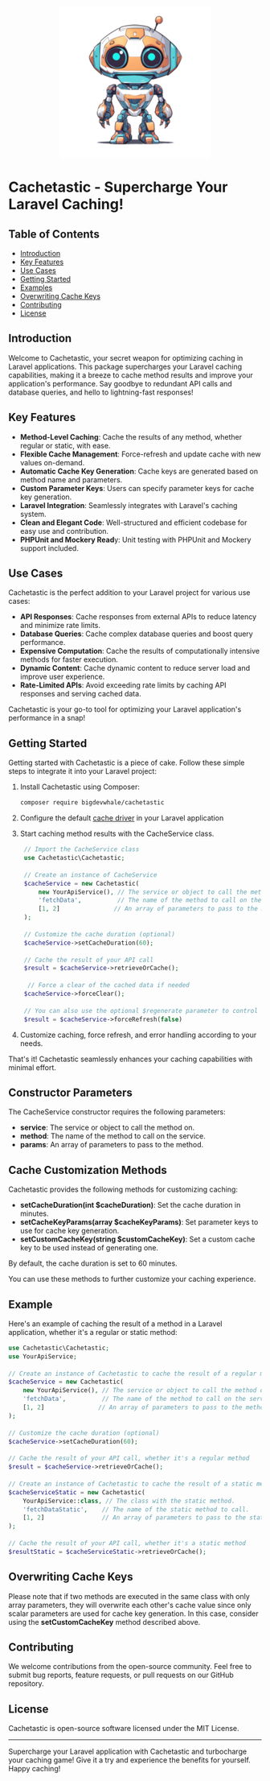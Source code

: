 <p align="center"><img src="cachetastic.png" alt="frankenstein" height="300px"></p>

# Cachetastic - Supercharge Your Laravel Caching!

## Table of Contents
- [Introduction](#introduction)
- [Key Features](#key-features)
- [Use Cases](#use-cases)
- [Getting Started](#getting-started)
- [Examples](#examples)
- [Overwriting Cache Keys](#overwriting-cache-keys)
- [Contributing](#contributing)
- [License](#license)

## Introduction
Welcome to Cachetastic, your secret weapon for optimizing caching in Laravel applications. This package supercharges your Laravel caching capabilities, making it a breeze to cache method results and improve your application's performance. Say goodbye to redundant API calls and database queries, and hello to lightning-fast responses!

## Key Features
- **Method-Level Caching**: Cache the results of any method, whether regular or static, with ease.
- **Flexible Cache Management**: Force-refresh and update cache with new values on-demand.
- **Automatic Cache Key Generation**: Cache keys are generated based on method name and parameters.
- **Custom Parameter Keys**: Users can specify parameter keys for cache key generation.
- **Laravel Integration**: Seamlessly integrates with Laravel's caching system.
- **Clean and Elegant Code**: Well-structured and efficient codebase for easy use and contribution.
- **PHPUnit and Mockery Read**y: Unit testing with PHPUnit and Mockery support included.

## Use Cases
Cachetastic is the perfect addition to your Laravel project for various use cases:

- **API Responses**: Cache responses from external APIs to reduce latency and minimize rate limits.
- **Database Queries**: Cache complex database queries and boost query performance.
- **Expensive Computation**: Cache the results of computationally intensive methods for faster execution.
- **Dynamic Content**: Cache dynamic content to reduce server load and improve user experience.
- **Rate-Limited APIs**: Avoid exceeding rate limits by caching API responses and serving cached data.

Cachetastic is your go-to tool for optimizing your Laravel application's performance in a snap!

## Getting Started
Getting started with Cachetastic is a piece of cake. Follow these simple steps to integrate it into your Laravel project:

1. Install Cachetastic using Composer:

    ```bash
    composer require bigdevwhale/cachetastic
   ```

2. Configure the default [cache driver](https://laravel.com/docs/10.x/cache) in your Laravel application
3. Start caching method results with the CacheService class.

   ```php
    // Import the CacheService class
    use Cachetastic\Cachetastic;

    // Create an instance of CacheService
    $cacheService = new Cachetastic(
        new YourApiService(), // The service or object to call the method on.
        'fetchData',          // The name of the method to call on the service.
        [1, 2]               // An array of parameters to pass to the method.
    );

    // Customize the cache duration (optional)
    $cacheService->setCacheDuration(60);

    // Cache the result of your API call
    $result = $cacheService->retrieveOrCache();
   
     // Force a clear of the cached data if needed
    $cacheService->forceClear();
   
    // You can also use the optional $regenerate parameter to control if data should be regenerated
    $result = $cacheService->forceRefresh(false)
    ```
4. Customize caching, force refresh, and error handling according to your needs.

That's it! Cachetastic seamlessly enhances your caching capabilities with minimal effort.

## Constructor Parameters

The CacheService constructor requires the following parameters:

- **service**: The service or object to call the method on.
- **method**: The name of the method to call on the service.
- **params**: An array of parameters to pass to the method.

## Cache Customization Methods

Cachetastic provides the following methods for customizing caching:

- **setCacheDuration(int $cacheDuration)**: Set the cache duration in minutes.
- **setCacheKeyParams(array $cacheKeyParams)**: Set parameter keys to use for cache key generation.
- **setCustomCacheKey(string $customCacheKey)**: Set a custom cache key to be used instead of generating one.

By default, the cache duration is set to 60 minutes.

You can use these methods to further customize your caching experience.

## Example
Here's an example of caching the result of a method in a Laravel application, whether it's a regular or static method:
```php
use Cachetastic\Cachetastic;
use YourApiService;

// Create an instance of Cachetastic to cache the result of a regular method
$cacheService = new Cachetastic(
    new YourApiService(), // The service or object to call the method on.
    'fetchData',          // The name of the method to call on the service.
    [1, 2]               // An array of parameters to pass to the method.
);

// Customize the cache duration (optional)
$cacheService->setCacheDuration(60);

// Cache the result of your API call, whether it's a regular method
$result = $cacheService->retrieveOrCache();

// Create an instance of Cachetastic to cache the result of a static method
$cacheServiceStatic = new Cachetastic(
    YourApiService::class, // The class with the static method.
    'fetchDataStatic',    // The name of the static method to call.
    [1, 2]                // An array of parameters to pass to the static method.
);

// Cache the result of your API call, whether it's a static method
$resultStatic = $cacheServiceStatic->retrieveOrCache();
```


## Overwriting Cache Keys
Please note that if two methods are executed in the same class with only array parameters, they will overwrite each 
other's cache value since only scalar parameters are used for cache key generation. In this case, consider using the 
**setCustomCacheKey** method described above.

## Contributing
We welcome contributions from the open-source community. Feel free to submit bug reports, feature requests, or pull requests on our GitHub repository.

## License
Cachetastic is open-source software licensed under the MIT License.

---
Supercharge your Laravel application with Cachetastic and turbocharge your caching game! Give it a try and experience the benefits for yourself. Happy caching!



